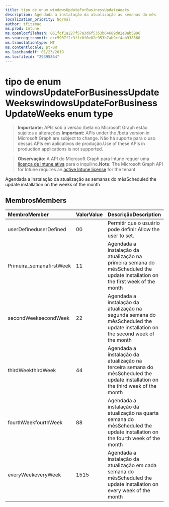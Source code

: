 ```yaml
---
title: tipo de enum windowsUpdateForBusinessUpdateWeeks
description: Agendada a instalação da atualização as semanas do mês
localization_priority: Normal
author: tfitzmac
ms.prod: Intune
ms.openlocfilehash: 861fcf1a227f57a3d6f5353b64689d02e8ab5996
ms.sourcegitcommit: dcc5907f2c3ffc0f0e82e953b7ab9cf4ab938360
ms.translationtype: MT
ms.contentlocale: pt-BR
ms.lasthandoff: 01/23/2019
ms.locfileid: "29395864"
---
```

# <a name="windowsupdateforbusinessupdateweeks-enum-type"></a><span data-ttu-id="9dfa8-103">tipo de enum windowsUpdateForBusinessUpdateWeeks</span><span class="sxs-lookup"><span data-stu-id="9dfa8-103">windowsUpdateForBusinessUpdateWeeks enum type</span></span>

> <span data-ttu-id="9dfa8-104">**Importante:** APIs sob a versão /beta no Microsoft Graph estão sujeitos a alterações.</span><span class="sxs-lookup"><span data-stu-id="9dfa8-104">**Important:** APIs under the /beta version in Microsoft Graph are subject to change.</span></span> <span data-ttu-id="9dfa8-105">Não há suporte para o uso dessas APIs em aplicativos de produção.</span><span class="sxs-lookup"><span data-stu-id="9dfa8-105">Use of these APIs in production applications is not supported.</span></span>

> <span data-ttu-id="9dfa8-106">**Observação:** A API do Microsoft Graph para Intune requer uma [licença de Intune ativa](https://go.microsoft.com/fwlink/?linkid=839381) para o inquilino.</span><span class="sxs-lookup"><span data-stu-id="9dfa8-106">**Note:** The Microsoft Graph API for Intune requires an [active Intune license](https://go.microsoft.com/fwlink/?linkid=839381) for the tenant.</span></span>

<span data-ttu-id="9dfa8-107">Agendada a instalação da atualização as semanas do mês</span><span class="sxs-lookup"><span data-stu-id="9dfa8-107">Scheduled the update installation on the weeks of the month</span></span>

## <a name="members"></a><span data-ttu-id="9dfa8-108">Membros</span><span class="sxs-lookup"><span data-stu-id="9dfa8-108">Members</span></span>
|<span data-ttu-id="9dfa8-109">Membro</span><span class="sxs-lookup"><span data-stu-id="9dfa8-109">Member</span></span>|<span data-ttu-id="9dfa8-110">Valor</span><span class="sxs-lookup"><span data-stu-id="9dfa8-110">Value</span></span>|<span data-ttu-id="9dfa8-111">Descrição</span><span class="sxs-lookup"><span data-stu-id="9dfa8-111">Description</span></span>|
|:---|:---|:---|
|<span data-ttu-id="9dfa8-112">userDefined</span><span class="sxs-lookup"><span data-stu-id="9dfa8-112">userDefined</span></span>|<span data-ttu-id="9dfa8-113">0</span><span class="sxs-lookup"><span data-stu-id="9dfa8-113">0</span></span>|<span data-ttu-id="9dfa8-114">Permitir que o usuário pode definir.</span><span class="sxs-lookup"><span data-stu-id="9dfa8-114">Allow the user to set.</span></span>|
|<span data-ttu-id="9dfa8-115">Primeira_semana</span><span class="sxs-lookup"><span data-stu-id="9dfa8-115">firstWeek</span></span>|<span data-ttu-id="9dfa8-116">1</span><span class="sxs-lookup"><span data-stu-id="9dfa8-116">1</span></span>|<span data-ttu-id="9dfa8-117">Agendada a instalação da atualização na primeira semana do mês</span><span class="sxs-lookup"><span data-stu-id="9dfa8-117">Scheduled the update installation on the first week of the month</span></span>|
|<span data-ttu-id="9dfa8-118">secondWeek</span><span class="sxs-lookup"><span data-stu-id="9dfa8-118">secondWeek</span></span>|<span data-ttu-id="9dfa8-119">2</span><span class="sxs-lookup"><span data-stu-id="9dfa8-119">2</span></span>|<span data-ttu-id="9dfa8-120">Agendada a instalação da atualização na segunda semana do mês</span><span class="sxs-lookup"><span data-stu-id="9dfa8-120">Scheduled the update installation on the second week of the month</span></span>|
|<span data-ttu-id="9dfa8-121">thirdWeek</span><span class="sxs-lookup"><span data-stu-id="9dfa8-121">thirdWeek</span></span>|<span data-ttu-id="9dfa8-122">4</span><span class="sxs-lookup"><span data-stu-id="9dfa8-122">4</span></span>|<span data-ttu-id="9dfa8-123">Agendada a instalação da atualização na terceira semana do mês</span><span class="sxs-lookup"><span data-stu-id="9dfa8-123">Scheduled the update installation on the third week of the month</span></span>|
|<span data-ttu-id="9dfa8-124">fourthWeek</span><span class="sxs-lookup"><span data-stu-id="9dfa8-124">fourthWeek</span></span>|<span data-ttu-id="9dfa8-125">8</span><span class="sxs-lookup"><span data-stu-id="9dfa8-125">8</span></span>|<span data-ttu-id="9dfa8-126">Agendada a instalação da atualização na quarta semana do mês</span><span class="sxs-lookup"><span data-stu-id="9dfa8-126">Scheduled the update installation on the fourth week of the month</span></span>|
|<span data-ttu-id="9dfa8-127">everyWeek</span><span class="sxs-lookup"><span data-stu-id="9dfa8-127">everyWeek</span></span>|<span data-ttu-id="9dfa8-128">15</span><span class="sxs-lookup"><span data-stu-id="9dfa8-128">15</span></span>|<span data-ttu-id="9dfa8-129">Agendada a instalação da atualização em cada semana do mês</span><span class="sxs-lookup"><span data-stu-id="9dfa8-129">Scheduled the update installation on every week of the month</span></span>|





